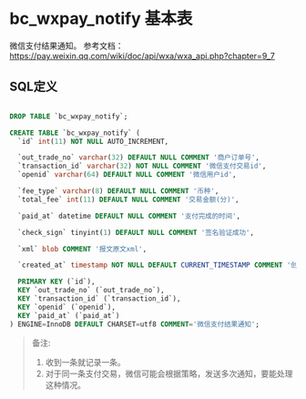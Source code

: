 # bc_wxpay_notify 基本表

微信支付结果通知。 参考文档： <https://pay.weixin.qq.com/wiki/doc/api/wxa/wxa_api.php?chapter=9_7>

## SQL定义

```sql

DROP TABLE `bc_wxpay_notify`;

CREATE TABLE `bc_wxpay_notify` (
  `id` int(11) NOT NULL AUTO_INCREMENT,

  `out_trade_no` varchar(32) DEFAULT NULL COMMENT '商户订单号',
  `transaction_id` varchar(32) NOT NULL COMMENT '微信支付交易id',
  `openid` varchar(64) DEFAULT NULL COMMENT '微信用户id',

  `fee_type` varchar(8) DEFAULT NULL COMMENT '币种',
  `total_fee` int(11) DEFAULT NULL COMMENT '交易金额(分)',

  `paid_at` datetime DEFAULT NULL COMMENT '支付完成的时间',

  `check_sign` tinyint(1) DEFAULT NULL COMMENT '签名验证成功',

  `xml` blob COMMENT '报文原文xml',

  `created_at` timestamp NOT NULL DEFAULT CURRENT_TIMESTAMP COMMENT '创建时间',

  PRIMARY KEY (`id`),
  KEY `out_trade_no` (`out_trade_no`),
  KEY `transaction_id` (`transaction_id`),
  KEY `openid` (`openid`),
  KEY `paid_at` (`paid_at`)
) ENGINE=InnoDB DEFAULT CHARSET=utf8 COMMENT='微信支付结果通知';

```

> 备注:
> 1. 收到一条就记录一条。
> 2. 对于同一条支付交易，微信可能会根据策略，发送多次通知，要能处理这种情况。
